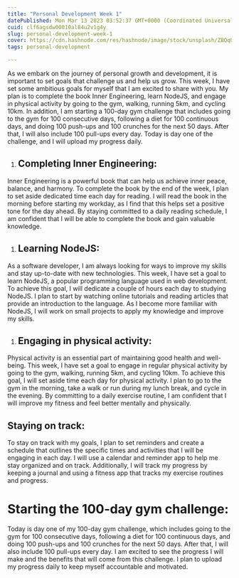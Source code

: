 ```yaml
---
title: "Personal Development Week 1"
datePublished: Mon Mar 13 2023 03:52:37 GMT+0000 (Coordinated Universal Time)
cuid: clf6agsdw00010al84u2v1g4y
slug: personal-development-week-1
cover: https://cdn.hashnode.com/res/hashnode/image/stock/unsplash/ZBQqUpS2D4Q/upload/f91f997c6858e38c6dcedfe221c81f42.jpeg
tags: personal-development

---
```


As we embark on the journey of personal growth and development, it is important to set goals that challenge us and help us grow. This week, I have set some ambitious goals for myself that I am excited to share with you. My plan is to complete the book Inner Engineering, learn NodeJS, and engage in physical activity by going to the gym, walking, running 5km, and cycling 10km. In addition, I am starting a 100-day gym challenge that includes going to the gym for 100 consecutive days, following a diet for 100 continuous days, and doing 100 push-ups and 100 crunches for the next 50 days. After that, I will also include 100 pull-ups every day. Today is day one of the challenge, and I will upload my progress daily.

1. ## Completing Inner Engineering:
    

Inner Engineering is a powerful book that can help us achieve inner peace, balance, and harmony. To complete the book by the end of the week, I plan to set aside dedicated time each day for reading. I will read the book in the morning before starting my workday, as I find that this helps set a positive tone for the day ahead. By staying committed to a daily reading schedule, I am confident that I will be able to complete the book and gain valuable knowledge.

1. ## Learning NodeJS:
    

As a software developer, I am always looking for ways to improve my skills and stay up-to-date with new technologies. This week, I have set a goal to learn NodeJS, a popular programming language used in web development. To achieve this goal, I will dedicate a couple of hours each day to studying NodeJS. I plan to start by watching online tutorials and reading articles that provide an introduction to the language. As I become more familiar with NodeJS, I will work on small projects to apply my knowledge and improve my skills.

1. ## Engaging in physical activity:
    

Physical activity is an essential part of maintaining good health and well-being. This week, I have set a goal to engage in regular physical activity by going to the gym, walking, running 5km, and cycling 10km. To achieve this goal, I will set aside time each day for physical activity. I plan to go to the gym in the morning, take a walk or run during my lunch break, and cycle in the evening. By committing to a daily exercise routine, I am confident that I will improve my fitness and feel better mentally and physically.

## Staying on track:

To stay on track with my goals, I plan to set reminders and create a schedule that outlines the specific times and activities that I will be engaging in each day. I will use a calendar and reminder app to help me stay organized and on track. Additionally, I will track my progress by keeping a journal and using a fitness app that tracks my exercise routines and progress.

# Starting the 100-day gym challenge:

Today is day one of my 100-day gym challenge, which includes going to the gym for 100 consecutive days, following a diet for 100 continuous days, and doing 100 push-ups and 100 crunches for the next 50 days. After that, I will also include 100 pull-ups every day. I am excited to see the progress I will make and the benefits that will come from this challenge. I plan to upload my progress daily to keep myself accountable and motivated.